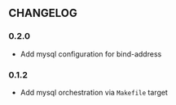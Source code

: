 ## CHANGELOG

### 0.2.0

* Add mysql configuration for bind-address

### 0.1.2

* Add mysql orchestration via `Makefile` target
